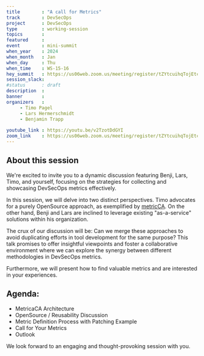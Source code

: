 ```yaml
---
title        : "A call for Metrics"
track        : DevSecOps
project      : DevSecOps
type         : working-session
topics       :
featured     :
event        : mini-summit
when_year    : 2024
when_month   : Jan
when_day     : Thu
when_time    : WS-15-16
hey_summit   : https://us06web.zoom.us/meeting/register/tZYtcuihqTojEtck3WS2FgOw7zQCjHiMuvde
session_slack:
#status      : draft
description  :
banner       : 
organizers   :
     - Timo Pagel
     - Lars Hermerschmidt
     - Benjamin Trapp
     
youtube_link : https://youtu.be/v2TzotDdGYI
zoom_link    : https://us06web.zoom.us/meeting/register/tZYtcuihqTojEtck3WS2FgOw7zQCjHiMuvde
---
```


## About this session
We're excited to invite you to a dynamic discussion featuring Benji, Lars, Timo, and yourself, focusing on the strategies for collecting and showcasing DevSecOps metrics effectively.

In this session, we will delve into two distinct perspectives. Timo advocates for a purely OpenSource approach, as exemplified by [metricCA](https://github.com/devsecopsmaturitymodel/metricCA). On the other hand, Benji and Lars are inclined to leverage existing "as-a-service" solutions within his organization.

The crux of our discussion will be: Can we merge these approaches to avoid duplicating efforts in tool development for the same purpose? This talk promises to offer insightful viewpoints and foster a collaborative environment where we can explore the synergy between different methodologies in DevSecOps metrics.

Furthermore, we will present how to find valuable metrics and are interested in your experiences.

## Agenda:
- MetricaCA Architecture
- OpenSource / Reusability Discussion
- Metric Definition Process with Patching Example
- Call for Your Metrics
- Outlook

We look forward to an engaging and thought-provoking session with you.
